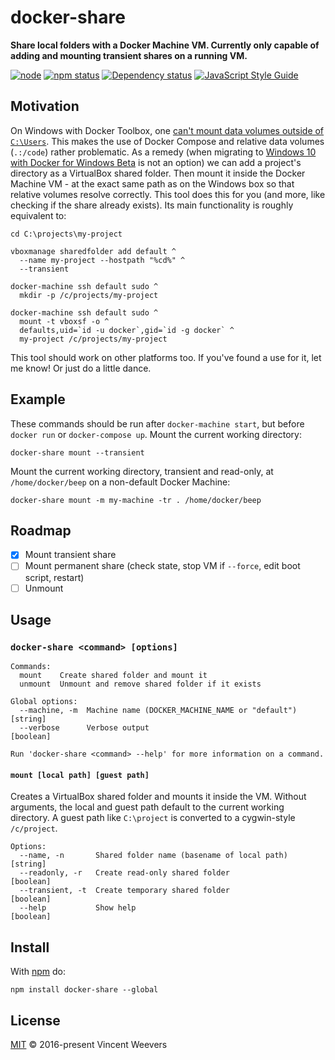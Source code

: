 # docker-share

**Share local folders with a Docker Machine VM. Currently only capable of adding and mounting transient shares on a running VM.**

[![node](https://img.shields.io/node/v/docker-share.svg)](https://www.npmjs.org/package/docker-share)
[![npm status](http://img.shields.io/npm/v/docker-share.svg)](https://www.npmjs.org/package/docker-share)
[![Dependency status](https://img.shields.io/david/vweevers/node-docker-share.svg)](https://david-dm.org/vweevers/node-docker-share)
[![JavaScript Style Guide](https://img.shields.io/badge/code_style-standard-brightgreen.svg)](https://standardjs.com)

## Motivation

On Windows with Docker Toolbox, one [can't mount data volumes outside of `C:\Users`](https://github.com/docker/compose/issues/2548). This makes the use of Docker Compose and relative data volumes (`.:/code`) rather problematic. As a remedy (when migrating to [Windows 10 with Docker for Windows Beta](https://github.com/docker/compose/issues/2548#issuecomment-232415158) is not an option) we can add a project's directory as a VirtualBox shared folder. Then mount it inside the Docker Machine VM - at the exact same path as on the Windows box so that relative volumes resolve correctly. This tool does this for you (and more, like checking if the share already exists). Its main functionality is roughly equivalent to:

```batch
cd C:\projects\my-project

vboxmanage sharedfolder add default ^
  --name my-project --hostpath "%cd%" ^
  --transient

docker-machine ssh default sudo ^
  mkdir -p /c/projects/my-project

docker-machine ssh default sudo ^
  mount -t vboxsf -o ^
  defaults,uid=`id -u docker`,gid=`id -g docker` ^
  my-project /c/projects/my-project
```

This tool should work on other platforms too. If you've found a use for it, let me know! Or just do a little dance.

## Example

These commands should be run after `docker-machine start`, but before `docker run` or `docker-compose up`. Mount the current working directory:

```
docker-share mount --transient
```

Mount the current working directory, transient and read-only, at `/home/docker/beep` on a non-default Docker Machine:

```   
docker-share mount -m my-machine -tr . /home/docker/beep
```

## Roadmap

- [x] Mount transient share
- [ ] Mount permanent share (check state, stop VM if `--force`, edit boot script, restart)
- [ ] Unmount

## Usage

### `docker-share <command> [options]`

```
Commands:
  mount    Create shared folder and mount it
  unmount  Unmount and remove shared folder if it exists

Global options:
  --machine, -m  Machine name (DOCKER_MACHINE_NAME or "default")  [string]
  --verbose      Verbose output                                  [boolean]

Run 'docker-share <command> --help' for more information on a command.
```

#### `mount [local path] [guest path]`

Creates a VirtualBox shared folder and mounts it inside the VM. Without arguments, the local and guest path default to the current working directory. A guest path like `C:\project` is converted to a cygwin-style `/c/project`.

```
Options:
  --name, -n       Shared folder name (basename of local path)  [string]
  --readonly, -r   Create read-only shared folder              [boolean]
  --transient, -t  Create temporary shared folder              [boolean]
  --help           Show help                                   [boolean]
```

## Install

With [npm](https://npmjs.org) do:

```
npm install docker-share --global
```

## License

[MIT](LICENSE) © 2016-present Vincent Weevers
